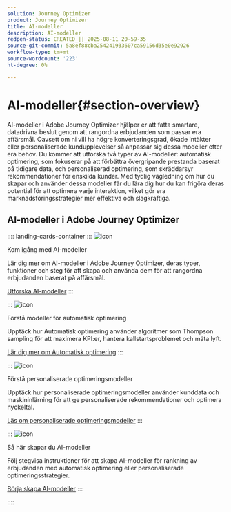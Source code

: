 ```yaml
---
solution: Journey Optimizer
product: Journey Optimizer
title: AI-modeller
description: AI-modeller
redpen-status: CREATED_||_2025-08-11_20-59-35
source-git-commit: 5a8ef88cba254241933607ca59156d35e0e92926
workflow-type: tm+mt
source-wordcount: '223'
ht-degree: 0%

---
```



# AI-modeller{#section-overview}

AI-modeller i Adobe Journey Optimizer hjälper er att fatta smartare, datadrivna beslut genom att rangordna erbjudanden som passar era affärsmål. Oavsett om ni vill ha högre konverteringsgrad, ökade intäkter eller personaliserade kundupplevelser så anpassar sig dessa modeller efter era behov. Du kommer att utforska två typer av AI-modeller: automatisk optimering, som fokuserar på att förbättra övergripande prestanda baserat på tidigare data, och personaliserad optimering, som skräddarsyr rekommendationer för enskilda kunder. Med tydlig vägledning om hur du skapar och använder dessa modeller får du lära dig hur du kan frigöra deras potential för att optimera varje interaktion, vilket gör era marknadsföringsstrategier mer effektiva och slagkraftiga.

## AI-modeller i Adobe Journey Optimizer

:::: landing-cards-container
:::
![icon](https://cdn.experienceleague.adobe.com/icons/circle-play.svg?lang=sv-SE)

Kom igång med AI-modeller

Lär dig mer om AI-modeller i Adobe Journey Optimizer, deras typer, funktioner och steg för att skapa och använda dem för att rangordna erbjudanden baserat på affärsmål.

[Utforska AI-modeller](../using/offers/ranking/ai-models.md)
:::

:::
![icon](https://cdn.experienceleague.adobe.com/icons/chart-line.svg?lang=sv-SE)

Förstå modeller för automatisk optimering

Upptäck hur Automatisk optimering använder algoritmer som Thompson sampling för att maximera KPI:er, hantera kallstartsproblemet och mäta lyft.

[Lär dig mer om Automatisk optimering](../using/offers/ranking/auto-optimization-model.md)
:::

:::
![icon](https://cdn.experienceleague.adobe.com/icons/bullseye.svg?lang=sv-SE)

Förstå personaliserade optimeringsmodeller

Upptäck hur personaliserade optimeringsmodeller använder kunddata och maskininlärning för att ge personaliserade rekommendationer och optimera nyckeltal.

[Läs om personaliserade optimeringsmodeller](../using/offers/ranking/personalized-optimization-model.md)
:::

:::
![icon](https://cdn.experienceleague.adobe.com/icons/list-check.svg?lang=sv-SE)

Så här skapar du AI-modeller

Följ stegvisa instruktioner för att skapa AI-modeller för rankning av erbjudanden med automatisk optimering eller personaliserade optimeringsstrategier.

[Börja skapa AI-modeller](../using/offers/ranking/create-ranking-strategies.md)
:::

::::
